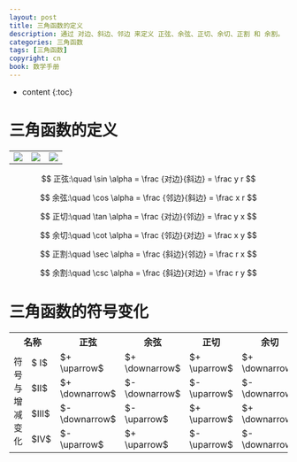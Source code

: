 ```yaml
---
layout: post
title: 三角函数的定义
description: 通过 对边、斜边、邻边 来定义 正弦、余弦、正切、余切、正割 和 余割。
categories: 三角函数
tags: [三角函数]
copyright: cn
book: 数学手册
---
```


* content
{:toc}

# 三角函数的定义

||||
|:--:|:--:|:--:|
| <img src="{{ site.baseurl }}{% link /pic/sanjiaohanshudingyi/a.svg %}"/> | <img src="{{ site.baseurl }}{% link /pic/sanjiaohanshudingyi/b.svg %}"/> | <img src="{{ site.baseurl }}{% link /pic/sanjiaohanshudingyi/c.svg %}"/> |


$$ 正弦:\quad \sin \alpha = \frac {对边}{斜边} = \frac y r $$

$$ 余弦:\quad \cos \alpha = \frac {邻边}{斜边} = \frac x r $$

$$ 正切:\quad \tan \alpha = \frac {对边}{邻边} = \frac y x $$

$$ 余切:\quad \cot \alpha = \frac {邻边}{对边} = \frac x y $$

$$ 正割:\quad \sec \alpha = \frac {斜边}{邻边} = \frac r x $$

$$ 余割:\quad \csc \alpha = \frac {斜边}{对边} = \frac r y $$

# 三角函数的符号变化

<table style="margin:0 auto;">
<tr><th colspan="2">名称</th><th>正弦</th><th>余弦</th><th>正切</th><th>余切</th><th>正割</th><th>余割</th></tr>
<tr><td rowspan="4">符号与增减变化</td><td>$
Ⅰ$</td><td> $+ \uparrow$ </td><td> $+ \downarrow$ </td><td> $+ \uparrow$ </td><td> $+ \downarrow$ </td><td> $+ \uparrow$ </td><td> $+ \downarrow$ </td></tr>
<tr><td>$Ⅱ$</td><td> $+ \downarrow$ </td><td> $- \downarrow$ </td><td> $- \uparrow$ </td><td> $- \downarrow$ </td><td> $- \uparrow$ </td><td> $+ \uparrow$ </td></tr>
<tr><td>$Ⅲ$</td><td> $- \downarrow$ </td><td> $- \uparrow$ </td><td> $+ \uparrow$ </td><td> $+ \downarrow$ </td><td> $- \downarrow$ </td><td> $- \uparrow$ </td></tr>
<tr><td>$Ⅳ$</td><td> $- \uparrow$ </td><td> $+ \uparrow$ </td><td> $- \uparrow$ </td><td> $- \downarrow$ </td><td> $+ \downarrow$ </td><td> $- \downarrow$ </td></tr>
</table>

